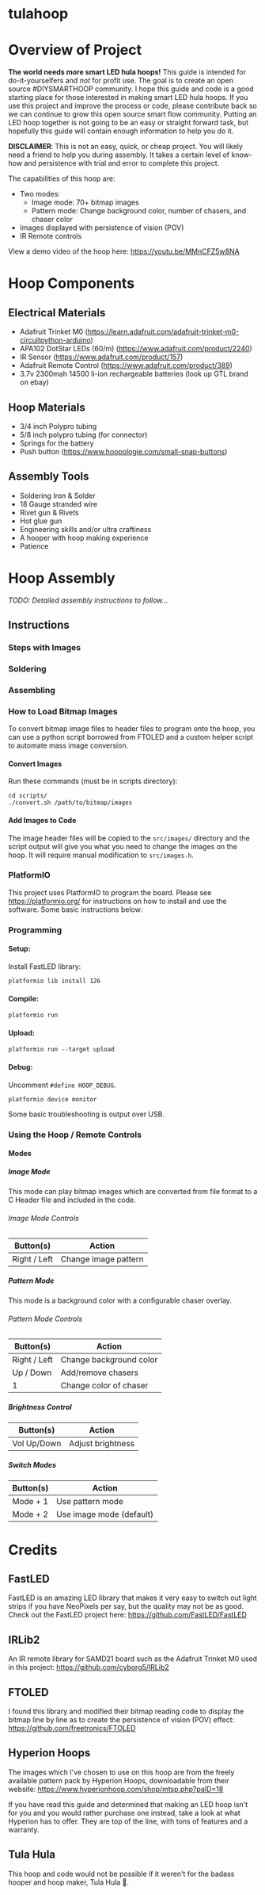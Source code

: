 tulahoop
=============

# Overview of Project

**The world needs more smart LED hula hoops!**
 This guide is intended for do-it-yourselfers and *not* for profit use. The goal is to create an open source #DIYSMARTHOOP community.
 I hope this guide and code is a good starting place for those interested in making smart LED hula hoops.
 If you use this project and improve the process or code, please contribute back so we can continue to grow this open source smart flow community.
 Putting an LED hoop together is not going to be an easy or straight forward task, but hopefully this guide will contain enough information to help you do it.

  **DISCLAIMER**: This is not an easy, quick, or cheap project. You will likely need a friend to help you during assembly. It takes a certain level of know-how and persistence with trial and error to complete this project.


The capabilities of this hoop are:
* Two modes:
  * Image mode: 70+ bitmap images
  * Pattern mode: Change background color, number of chasers, and chaser color
* Images displayed with persistence of vision (POV)
* IR Remote controls

View a demo video of the hoop here: https://youtu.be/MMnCFZ5w8NA

# Hoop Components

## Electrical Materials
* Adafruit Trinket M0 (https://learn.adafruit.com/adafruit-trinket-m0-circuitpython-arduino)
* APA102 DotStar LEDs (60/m) (https://www.adafruit.com/product/2240)
* IR Sensor (https://www.adafruit.com/product/157)
* Adafruit Remote Control (https://www.adafruit.com/product/389)
* 3.7v 2300mah 14500 li-ion rechargeable batteries (look up GTL brand on ebay)

## Hoop Materials
* 3/4 inch Polypro tubing
* 5/8 inch polypro tubing (for connector)
* Springs for the battery
* Push button (https://www.hoopologie.com/small-snap-buttons)

## Assembly Tools
* Soldering Iron & Solder
* 18 Gauge stranded wire
* Rivet gun & Rivets
* Hot glue gun
* Engineering skills and/or ultra craftiness
* A hooper with hoop making experience
* Patience

# Hoop Assembly

*TODO: Detailed assembly instructions to follow...*

## Instructions

### Steps with Images
### Soldering
### Assembling

### How to Load Bitmap Images

To convert bitmap image files to header files to program onto the hoop, you can use a python script borrowed from FTOLED and a custom helper script to automate mass image conversion.

#### Convert Images

Run these commands (must be in scripts directory):
```
cd scripts/
./convert.sh /path/to/bitmap/images
```

#### Add Images to Code

The image header files will be copied to the `src/images/` directory and the script output will give you what you need to change the images on the hoop. It will require manual modification to `src/images.h`.

### PlatformIO

This project uses PlatformIO to program the board. Please see https://platformio.org/ for instructions on how to install and use the software. Some basic instructions below:

### Programming

#### Setup:
Install FastLED library:
```
platformio lib install 126
```

#### Compile:
```
platformio run
```

#### Upload:
```
platformio run --target upload
```

#### Debug:
Uncomment ``#define HOOP_DEBUG``.
```
platformio device monitor
```
Some basic troubleshooting is output over USB.

### Using the Hoop / Remote Controls

#### Modes

##### Image Mode

This mode can play bitmap images which are converted from file format to a C Header file and included in the code.

###### Image Mode Controls

| Button(s) | Action |
| --------- |------- |
| Right / Left | Change image pattern |

##### Pattern Mode

This mode is a background color with a configurable chaser overlay.

###### Pattern Mode Controls
| Button(s) | Action |
| --------- |------- |
| Right / Left | Change background color |
| Up / Down | Add/remove chasers |
| 1 | Change color of chaser |

##### Brightness Control

| Button(s) | Action |
| --------- |------- |
| Vol Up/Down | Adjust brightness |

##### Switch Modes

| Button(s) | Action |
| --------- |------- |
| Mode + 1 | Use pattern mode |
| Mode + 2 | Use image mode (default) |

# Credits

## FastLED

FastLED is an amazing LED library that makes it very easy to switch out light strips if you have NeoPixels per say, but the quality may not be as good.
Check out the FastLED project here: https://github.com/FastLED/FastLED

## IRLib2

An IR remote library for SAMD21 board such as the Adafruit Trinket M0 used in this project: https://github.com/cyborg5/IRLib2

## FTOLED

I found this library and modified their bitmap reading code to display the bitmap line by line as to create the persistence of vision (POV) effect: https://github.com/freetronics/FTOLED

## Hyperion Hoops

The images which I've chosen to use on this hoop are from the freely available pattern pack by Hyperion Hoops, downloadable from their website: https://www.hyperionhoop.com/shop/mtsp.php?paID=18

If you have read this guide and determined that making an LED hoop isn't for you and you would rather purchase one instead, take a look at what Hyperion has to offer. They are top of the line, with tons of features and a warranty.

## Tula Hula

This hoop and code would not be possible if it weren't for the badass hooper and hoop maker, Tula Hula :purple_heart:.
